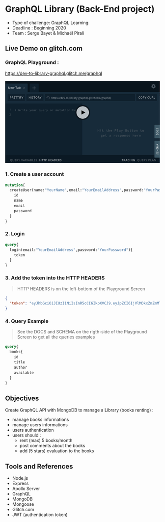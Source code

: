 # GraphQL Library (Back-End project)
- Type of challenge: GraphQL Learning
- Deadline : Beginning 2020
- Team : Serge Bayet & Michaël Pirali

## Live Demo on glitch.com
### GraphQL Playground : 
https://dev-to-library-graphql.glitch.me/graphql<br><br>
![screenshot of the GraphQL Playground](GraphQLPlayground.png "GraphQL Playground")
### 1. Create a user account
```graphql
mutation{
  createUser(name:"YourName",email:"YourEmailAddress",password:"YourPassword"){
    id
    name
    email
    password
  }
}
```

### 2. Login
```graphql
query{
  login(email:"YourEmailAddress",password:"YourPassword"){
    token
  }
}
```

### 3. Add the token into the HTTP HEADERS
> HTTP HEADERS is on the left-bottom of the Playground Screen

```json
{
  "token": "eyJhbGciOiJIUzI1NiIsInR5cCI6IkpXVCJ9.eyJpZCI6IjVlMDkxZmZmMTVjNjFjMTMxY2IzZjY5OCIsImlhdCI6MTU3ODA2MzM1MiwiZXhwIjoxNTc4MDc1MzUyfQ.mABeouiv_PbiLXFMHAB8jGw8XS0HxkiVxA9tTokoI3c"
}
```

### 4. Query Example
> See the DOCS and SCHEMA on the rigth-side of the Playground Screen to get all the queries examples
```graphql
query{
  books{
    id
    title
    author
    available
  }
}
```

## Objectives
Create GraphQL API with MongoDB to manage a Library (books renting) :
- manage books informations
- manage users informations
- users authentication
- users should :
  - rent (max) 5 books/month
  - post comments about the books
  - add (5 stars) evaluation to the books

## Tools and References
- Node.js
- Express
- Apollo Server
- GraphQL
- MongoDB
- Mongoose
- Glitch.com
- JWT (authentication token)
